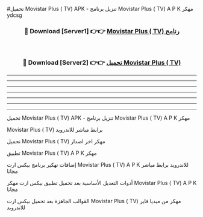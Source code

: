 #تحميل Movistar Plus ( TV)  APK - تنزيل برنامج Movistar Plus ( TV)  A P K مهكر ydcsg 



<div align="center">
<h3>🔴 Download [Server1] 👉👉 <a href="https://apkdownload10.web.app/?title=Movistar Plus ( TV) ">Movistar Plus ( TV)  رنامج</a></h3><br>

<h3>🔴 Download [Server2] 👉👉 <a href="https://apkdownload10.web.app/?title=Movistar Plus ( TV) ">تحميل Movistar Plus ( TV)  </a></h3>
</div>


----------------------------------------------------------

----------------------------------------------------------

----------------------------------------------------------

----------------------------------------------------------

----------------------------------------------------------

----------------------------------------------------------

----------------------------------------------------------

تحميل Movistar Plus ( TV)  APK - تنزيل برنامج Movistar Plus ( TV)  A P K مهكر

Movistar Plus ( TV)  برابط مباشر للاندرويد

تحميل Movistar Plus ( TV)  مهكر اخر اصدار

تطبيق Movistar Plus ( TV)  A P K مهكر

إضافات تهكير برنامج بيكس ارت Movistar Plus ( TV)  A P K للاندرويد برابط مباشر مجانا

أدوات التعديل الأساسية بعد تحميل تطبيق بيكس ارت مهكر Movistar Plus ( TV)  A P K مجانا

القوالب الجاهزة بعد تحميل بيكس ارت Movistar Plus ( TV)  مهكر من ميديا فاير للاندرويد


